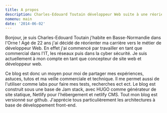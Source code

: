 ```yaml
---
title: A propos
description: Charles-Edouard Toutain développeur Web suite à une réorientation pro. Agé de 22 ans j'habite en Basse-Normandie dans l'Orne.
nomenu: main
date: '2014-06-02'
---
```

Bonjour, je suis Charles-Edouard Toutain j'habite en Basse-Normandie dans l'Orne ! Agé de 22 ans j'ai décidé de réorienter ma carrière vers le métier de développeur Web. En effet j'ai commencé par travailler en tant que commercial dans l'IT, les réseaux puis dans la cyber sécurité. Je suis actuellement à mon compte en tant que concepteur de site web et développeur web.

Ce blog est donc un moyen pour moi de partager mes expériences, astuces, tutos et ma veille commerciale et technique. Il me permet aussi de l'utiliser comme labs pour faire mes tests, recherches ect ect. 
Le blog est construit sous une base de Jam stack, avec HUGO comme générateur de site statique, Netlify pour l'hébergement et netlify CMS. Tout mon blog est versionné sur github. J'apprécie tous particulièrement les architectures à base de développement front-end.


